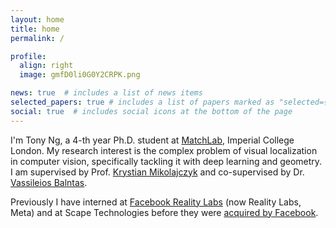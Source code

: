 ```yaml
---
layout: home
title: home
permalink: /

profile:
  align: right
  image: gmfD0li0G0Y2CRPK.png 

news: true  # includes a list of news items
selected_papers: true # includes a list of papers marked as "selected={true}"
social: true  # includes social icons at the bottom of the page
---
```


I'm Tony Ng, a 4-th year Ph.D. student at [MatchLab](https://www.imperial.ac.uk/matchlab/), Imperial College London. My research interest is the complex problem of visual localization in computer vision, specifically tackling it with deep learning and geometry. I am supervised by Prof. [Krystian Mikolajczyk](https://www.imperial.ac.uk/people/k.mikolajczyk) and co-supervised by Dr. [Vassileios Balntas](http://vbalnt.github.io/).

Previously I have interned at [Facebook Reality Labs](https://about.facebook.com/realitylabs/) (now Reality Labs, Meta) and at Scape Technologies before they were [acquired by Facebook](https://techcrunch.com/2020/02/08/scapebook/).